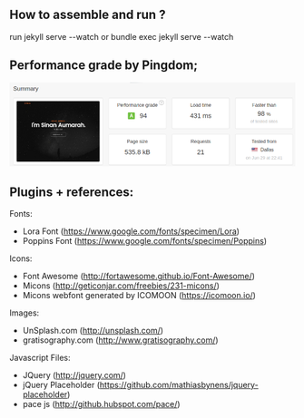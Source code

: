 ## How to assemble and run ?
run jekyll serve --watch
or
bundle exec jekyll serve --watch


## Performance grade by Pingdom;
![Pingdom](assets/images/pingdom.png "Pingdom results")



## Plugins + references:

Fonts:
 - Lora Font (https://www.google.com/fonts/specimen/Lora)
 - Poppins Font (https://www.google.com/fonts/specimen/Poppins)

Icons:
 - Font Awesome (http://fortawesome.github.io/Font-Awesome/)
 - Micons (http://geticonjar.com/freebies/231-micons/)
 - Micons webfont generated by ICOMOON (https://icomoon.io/)

Images:
 - UnSplash.com (http://unsplash.com/)
 - gratisography.com (http://www.gratisography.com/)

Javascript Files:

 - JQuery (http://jquery.com/)
 - jQuery Placeholder (https://github.com/mathiasbynens/jquery-placeholder)
 - pace js (http://github.hubspot.com/pace/)



